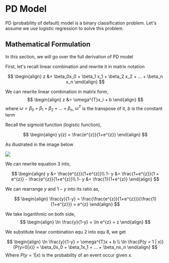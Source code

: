 # PD Model

PD (probability of default) model is a binary classification problem. Let's assume we use logistic regression to solve this problem.

## Mathematical Formulation

In this section, we will go over the full derivation of PD model

First, let's recall linear combination and rewrite it in matrix notation

$$
\begin{align}
z &= \beta_0x_0 + \beta_1 x_1 + \beta_2 x_2 + ... + \beta_n x_n
\end{align}
$$

We can rewrite linear combination in matrix form,
$$
\begin{align}
z &= \omega^{T}x_i + b
\end{align}
$$
where $\omega = {\beta_0 + \beta_1 + \beta_2 + ... + \beta_n}$, $\omega^{T}$ is the transpose of it, $b$ is the constant term


Recall the sigmoid function (logistic function),

$$
\begin{align}
y(z) = \frac{e^{z}}{1+e^{z}}
\end{align}
$$

As illustrated in the image below

![](https://media.licdn.com/dms/image/D4D12AQGIXdSG7IJCNw/article-cover_image-shrink_600_2000/0/1694183259537?e=2147483647&v=beta&t=OtnfeqwCtKTSVrdKZdyOzNYECyLLZuEUIxkTfTQ0dS0)


We can rewrite equation 3 into,


$$
\begin{align}
y &= \frac{e^{z}}{1+e^{z}}\\
1- y &= \frac{1+e^{z}}{1 + e^{z}} - \frac{e^{z}}{1+e^{z}}\\
1- y &= \frac{1}{1+e^{z}}
\end{align}
$$

We can rearrange $y$ and $1-y$ into its ratio as,

$$
\begin{align}
\frac{y}{1-y} = \frac{\frac{e^{z}}{1+e^{z}}}{\frac{1}{1+e^{z}}} = e^{z}
\end{align}
$$


We take logarithmic on both side,
$$
\begin{align}
\ln \frac{y}{1-y} = \ln e^{z} = z
\end{align}
$$

We substitute linear combination equ 2 into equ 8, we get

$$
\begin{align}
\ln \frac{y}{1-y} = \omega^{T}x + b \\
\ln \frac{P(y = 1 | x)}{P(y=0|x)} = \beta_0x_0 + \beta_1x_1 + ... + \beta_nx_n
\end{align}
$$
Where $P(y=1|x)$ is the probability of an event occur given x.


